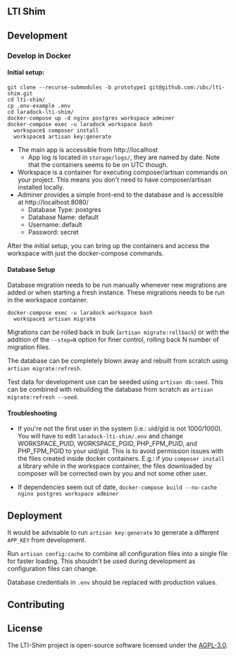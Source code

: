 ## LTI Shim 

## Development

### Develop in Docker

#### Initial setup:

```
git clone --recurse-submodules -b prototype1 git@github.com:/ubc/lti-shim.git
cd lti-shim/
cp .env-example .env
cd laradock-lti-shim/
docker-compose up -d nginx postgres workspace adminer
docker-compose exec -u laradock workspace bash
  workspace$ composer install
  workspace$ artisan key:generate
```

* The main app is accessible from http://localhost
  * App log is located in `storage/logs/`, they are named by date. Note that the containers seems to be on UTC though.
* Workspace is a container for executing composer/artisan commands on your project. This means you don't need to have composer/artisan installed locally.
* Adminer provides a simple front-end to the database and is accessible at http://localhost:8080/
  * Database Type: postgres
  * Database Name: default
  * Username: default
  * Password: secret

After the initial setup, you can bring up the containers and access the workspace with just the docker-compose commands.

#### Database Setup

Database migration needs to be run manually whenever new migrations are added or when starting a fresh instance. These migrations needs to be run in the workspace container.

```
docker-compose exec -u laradock workspace bash
  workspace$ artisan migrate
```

Migrations can be rolled back in bulk (`artisan migrate:rollback`) or with the addition of the `--step=N` option for finer control, rolling back N number of migration files.

The database can be completely blown away and rebuilt from scratch using `artisan migrate:refresh`.

Test data for development use can be seeded using `artisan db:seed`. This can be combined with rebuilding the database from scratch as `artisan migrate:refresh --seed`.


#### Troubleshooting

* If you're not the first user in the system (i.e.: uid/gid is not 1000/1000). You will have to edit `laradock-lti-shim/.env` and  change WORKSPACE_PUID, WORKSPACE_PGID, PHP_FPM_PUID, and PHP_FPM_PGID to your uid/gid. This is to avoid permission issues with the files created inside docker containers. E.g.: if you `composer install` a library while in the workspace container, the files downloaded by composer will be corrected own by you and not some other user.

* If dependencies seem out of date, `docker-compose build --no-cache nginx postgres workspace adminer`

## Deployment

It would be advisable to run `artisan key:generate` to generate a different `APP_KEY` from development.

Run `artisan config:cache` to combine all configuration files into a single file for faster loading. This shouldn't be used during development as configuration files can change.

Database credentials in `.env` should be replaced with production values.

## Contributing

## License

The LTI-Shim project is open-source software licensed under the [AGPL-3.0](https://opensource.org/licenses/AGPL-3.0).
